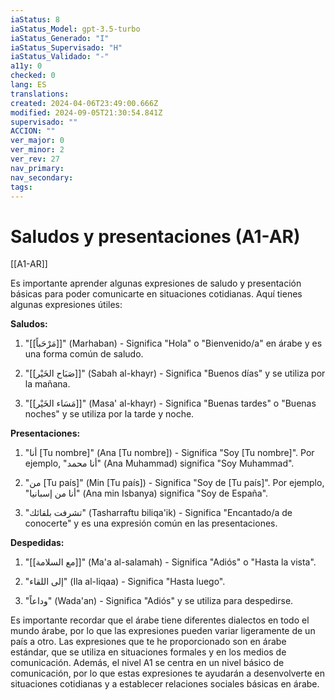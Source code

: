 ```yaml
---
iaStatus: 8
iaStatus_Model: gpt-3.5-turbo
iaStatus_Generado: "I"
iaStatus_Supervisado: "H"
iaStatus_Validado: "-"
a11y: 0
checked: 0
lang: ES
translations: 
created: 2024-04-06T23:49:00.666Z
modified: 2024-09-05T21:30:54.841Z
supervisado: ""
ACCION: ""
ver_major: 0
ver_minor: 2
ver_rev: 27
nav_primary: 
nav_secondary: 
tags:
---
```

# Saludos y presentaciones (A1-AR)

[[A1-AR]]

Es importante aprender algunas expresiones de saludo y presentación básicas para poder comunicarte en situaciones cotidianas. Aquí tienes algunas expresiones útiles:

**Saludos:**

1. "[[مَرْحَباً]]" (Marhaban) - Significa "Hola" o "Bienvenido/a" en árabe y es una forma común de saludo.
    
2. "[[صَبَاح الخَيْر]]" (Sabah al-khayr) - Significa "Buenos días" y se utiliza por la mañana.
    
3. "[[مَسَاء الخَيْر]]" (Masa' al-khayr) - Significa "Buenas tardes" o "Buenas noches" y se utiliza por la tarde y noche.
    

**Presentaciones:**

1. "أنا [Tu nombre]" (Ana [Tu nombre]) - Significa "Soy [Tu nombre]". Por ejemplo, "أنا محمد" (Ana Muhammad) significa "Soy Muhammad".
    
2. "من [Tu país]" (Min [Tu país]) - Significa "Soy de [Tu país]". Por ejemplo, "أنا من إسبانيا" (Ana min Isbanya) significa "Soy de España".
    
3. "تشرفت بلقائك" (Tasharraftu biliqa'ik) - Significa "Encantado/a de conocerte" y es una expresión común en las presentaciones.
    

**Despedidas:**

1. "[[مع السلامة]]" (Ma'a al-salamah) - Significa "Adiós" o "Hasta la vista".
    
2. "إلى اللقاء" (Ila al-liqaa) - Significa "Hasta luego".
    
3. "وداعاً" (Wada'an) - Significa "Adiós" y se utiliza para despedirse.
    

Es importante recordar que el árabe tiene diferentes dialectos en todo el mundo árabe, por lo que las expresiones pueden variar ligeramente de un país a otro. Las expresiones que te he proporcionado son en árabe estándar, que se utiliza en situaciones formales y en los medios de comunicación. Además, el nivel A1 se centra en un nivel básico de comunicación, por lo que estas expresiones te ayudarán a desenvolverte en situaciones cotidianas y a establecer relaciones sociales básicas en árabe.